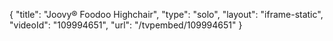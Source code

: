{
    "title": "Joovy&reg; Foodoo Highchair",
    "type": "solo",
    "layout": "iframe-static",
    "videoId": "109994651",
    "url": "\/tvpembed\/109994651"
}